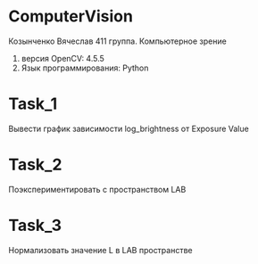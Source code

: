 # ComputerVision
Козынченко Вячеслав 411 группа. Компьютерное зрение
1) версия OpenCV: 4.5.5
2) Язык программирования: Python

# Task_1
Вывести график зависимости log_brightness от Exposure Value

# Task_2 
Поэкспериментировать с пространством LAB

# Task_3
Нормализовать значение L в LAB пространстве
